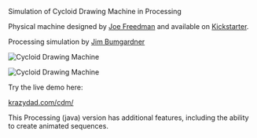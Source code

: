 Simulation of Cycloid Drawing Machine in Processing

Physical machine designed by [Joe Freedman](https://kickstarter.com/projects/1765367532/cycloid-drawing-machine) and available on [Kickstarter](https://kickstarter.com/projects/1765367532/cycloid-drawing-machine).

Processing simulation by [Jim Bumgardner](http://krazydad.com/about.php)

![Cycloid Drawing Machine](http://i.imgur.com/q4CFLI6.png "Cycloid Drawing Machine")

![Cycloid Drawing Machine](http://i.imgur.com/VC6v1op.png "Cycloid Drawing Machine")

Try the live demo here: 

[krazydad.com/cdm/](http://krazydad.com/cdm/)

This Processing (java) version has additional features, including the ability to create animated sequences.